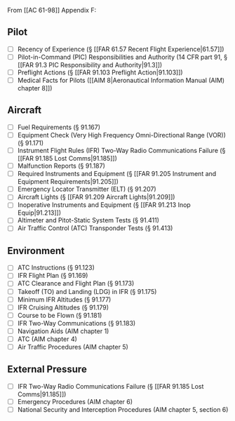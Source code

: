 From [[AC 61-98]] Appendix F:

## Pilot
- [ ] Recency of Experience (§ [[FAR 61.57 Recent Flight Experience|61.57]])
- [ ] Pilot-in-Command (PIC) Responsibilities and Authority (14 CFR part 91, § [[FAR 91.3 PIC Responsibility and Authority|91.3]])
- [ ] Preflight Actions (§ [[FAR 91.103 Preflight Action|91.103]])
- [ ] Medical Facts for Pilots ([[AIM 8|Aeronautical Information Manual (AIM) chapter 8]])

## Aircraft
- [ ] Fuel Requirements (§ 91.167)
- [ ] Equipment Check (Very High Frequency Omni-Directional Range (VOR)) (§ 91.171)
- [ ] Instrument Flight Rules (IFR) Two-Way Radio Communications Failure (§ [[FAR 91.185 Lost Comms|91.185]])
- [ ] Malfunction Reports (§ 91.187)
- [ ] Required Instruments and Equipment (§ [[FAR 91.205 Instrument and Equipment Requirements|91.205]])
- [ ] Emergency Locator Transmitter (ELT) (§ 91.207)
- [ ] Aircraft Lights (§ [[FAR 91.209 Aircraft Lights|91.209]])
- [ ] Inoperative Instruments and Equipment (§ [[FAR 91.213 Inop Equip|91.213]])
- [ ] Altimeter and Pitot-Static System Tests (§ 91.411)
- [ ] Air Traffic Control (ATC) Transponder Tests (§ 91.413)

## Environment
- [ ] ATC Instructions (§ 91.123)
- [ ] IFR Flight Plan (§ 91.169)
- [ ] ATC Clearance and Flight Plan (§ 91.173)
- [ ] Takeoff (TO) and Landing (LDG) in IFR (§ 91.175)
- [ ] Minimum IFR Altitudes (§ 91.177)
- [ ] IFR Cruising Altitudes (§ 91.179)
- [ ] Course to be Flown (§ 91.181)
- [ ] IFR Two-Way Communications (§ 91.183)
- [ ] Navigation Aids (AIM chapter 1)
- [ ] ATC (AIM chapter 4)
- [ ] Air Traffic Procedures (AIM chapter 5)

## External Pressure
- [ ] IFR Two-Way Radio Communications Failure (§ [[FAR 91.185 Lost Comms|91.185]])
- [ ] Emergency Procedures (AIM chapter 6)
- [ ] National Security and Interception Procedures (AIM chapter 5, section 6)